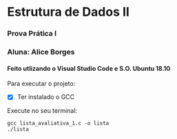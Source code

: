 # Estrutura de Dados II
### Prova Prática I
### Aluna: Alice Borges
#### Feito utlizando o Visual Studio Code e S.O. Ubuntu 18.10

Para executar o projeto:
- [X] Ter instalado o GCC

Execute no seu terminal: 
```
gcc lista_avaliativa_1.c -o lista
./lista
```